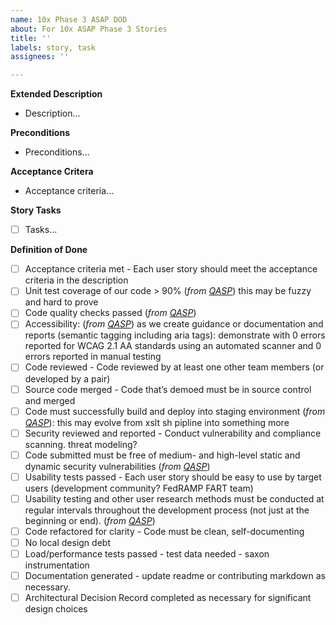 ```yaml
---
name: 10x Phase 3 ASAP DOD
about: For 10x ASAP Phase 3 Stories
title: ''
labels: story, task
assignees: ''

---
```


**Extended Description**
- Description...

**Preconditions**
- Preconditions...

**Acceptance Critera**
- Acceptance criteria...

**Story Tasks**
- [ ] Tasks...

**Definition of Done**
 - [ ] Acceptance criteria met - Each user story should meet the acceptance criteria in the description
 - [ ] Unit test coverage of our code > 90%  (*from [QASP](https://github.com/flexion/TTS-10x/wiki/TTS-QASP)*) this may be fuzzy and hard to prove
 - [ ] Code quality checks passed (*from [QASP](https://github.com/flexion/TTS-10x/wiki/TTS-QASP)*)
 - [ ] Accessibility: (*from [QASP](https://github.com/flexion/TTS-10x/wiki/TTS-QASP)*) as we create guidance or documentation and reports (semantic tagging including aria tags): demonstrate with 0 errors reported for WCAG 2.1 AA standards using an automated scanner and 0 errors reported in manual testing
 - [ ] Code reviewed - Code reviewed by at least one other team members (or developed by a pair)
 - [ ] Source code merged - Code that’s demoed must be in source control and merged
 - [ ] Code must successfully build and deploy into staging environment (*from [QASP](https://github.com/flexion/TTS-10x/wiki/TTS-QASP)*): this may evolve from xslt sh pipline into something more
 - [ ] Security reviewed and reported - Conduct vulnerability and compliance scanning. threat modeling? 
 - [ ] Code submitted must be free of medium- and high-level static and dynamic security vulnerabilities (*from [QASP](https://github.com/flexion/TTS-10x/wiki/TTS-QASP)*)
 - [ ] Usability tests passed - Each user story should be easy to use by target users (development community? FedRAMP FART team)
 - [ ] Usability testing and other user research methods must be conducted at regular intervals throughout the development process (not just at the beginning or end). (*from [QASP](https://github.com/flexion/TTS-10x/wiki/TTS-QASP)*)
 - [ ] Code refactored for clarity - Code must be clean, self-documenting
 - [ ] No local design debt
 - [ ] Load/performance tests passed - test data needed - saxon instrumentation
 - [ ] Documentation generated - update readme or contributing markdown as necessary.
 - [ ] Architectural Decision Record completed as necessary for significant design choices

